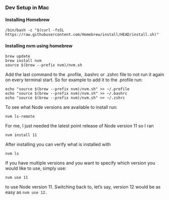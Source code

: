 ### Dev Setup in Mac

#### Installing Homebrew

```
/bin/bash -c "$(curl -fsSL https://raw.githubusercontent.com/Homebrew/install/HEAD/install.sh)"
```

#### Installing nvm using homebrew
```
brew update
brew install nvm
source $(brew --prefix nvm)/nvm.sh
```

Add the last command to the .profile, .bashrc or .zshrc file to not run it again on every terminal start. So for example to add it to the .profile run:
```
echo "source $(brew --prefix nvm)/nvm.sh" >> ~/.profile
echo "source $(brew --prefix nvm)/nvm.sh" >> ~/.bashrc
echo "source $(brew --prefix nvm)/nvm.sh" >> ~/.zshrc
```
To see what Node versions are available to install run:
```
nvm ls-remote
```
For me, I just needed the latest point release of Node version 11 so I ran
```
nvm install 11
```
After installing you can verify what is installed with
```
nvm ls
```
If you have multiple versions and you want to specify which version you would like to use, simply use:
```
nvm use 11
```
to use Node version 11.
Switching back to, let’s say, version 12 would be as easy as ```nvm use 12.```
